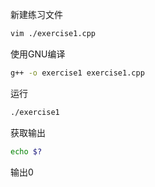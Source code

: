 新建练习文件

```bash
vim ./exercise1.cpp
```

使用GNU编译

```bash
g++ -o exercise1 exercise1.cpp
```

运行

```bash
./exercise1
```

获取输出

```bash
echo $?
```

输出0